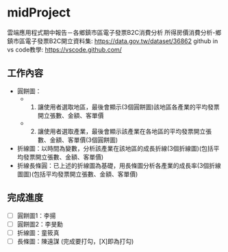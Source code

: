 # midProject
雲端應用程式期中報告－各鄉鎮市區電子發票B2C消費分析
所得房價消費分析-鄉鎮市區電子發票B2C開立資料集: https://data.gov.tw/dataset/36862
github in vs code教學: https://vscode.github.com/

## 工作內容
* 圓餅圖：
  * 1. 讓使用者選取地區，最後會顯示(3個圓餅圖)該地區各產業的平均發票開立張數、金額、客單價
  * 2. 讓使用者選取產業，最後會顯示該產業在各地區的平均發票開立張數、金額、客單價(3個圓餅圖)
* 折線圖：以時間為變數，分析該產業在該地區的成長折線(3個折線圖)(包括平均發票開立張數、金額、客單價)
* 折線長條圓：已上述的折線圖為基礎，用長條圖分析各產業的成長率(3個折線圖圖)(包括平均發票開立張數、金額、客單價)

## 完成進度
- [ ] 圓餅圖1：李揚
- [ ] 圓餅圖2：李旻勳
- [ ] 折線圖：童筱真
- [ ] 長條圖：陳遠謀
(完成要打勾，[X]即為打勾)
